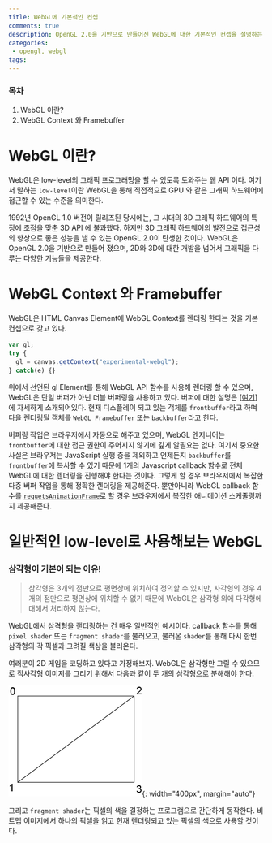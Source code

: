 ```yaml
---
title: WebGL에 기본적인 컨셉
comments: true
description: OpenGL 2.0을 기반으로 만들어진 WebGL에 대한 기본적인 컨셉을 설명하는 해외 블로그의 글을 번역하면서 약간의 수정을 추가했습니다.
categories:
 - opengl, webgl
tags: 
---
```



### 목차

1. WebGL 이란?
2. WebGL Context 와 Framebuffer


# WebGL 이란?

WebGL은 low-level의 그래픽 프로그래밍을 할 수 있도록 도와주는 웹 API 이다. 여기서 말하는 `low-level`이란 WebGL을 통해 직접적으로 GPU 와 같은 그래픽 하드웨어에 접근할 수 있는 수준을 의미한다. 

1992년 OpenGL 1.0 버전이 릴리즈된 당시에는, 그 시대의 3D 그래픽 하드웨어의 특징에 초점을 맞춘 3D API 에 불과했다. 하지만 3D 그래픽 하드웨어의 발전으로 접근성의 향상으로 좋은 성능을 낼 수 있는 OpenGL 2.0이 탄생한 것이다. WebGL은 OpenGL 2.0을 기반으로 만들어 졌으며, 2D와 3D에 대한 개발을 넘어서 그래픽을 다루는 다양한 기능들을 제공한다. 


# WebGL Context 와 Framebuffer

WebGL은 HTML Canvas Element에 WebGL Context를 렌더링 한다는 것을 기본 컨셉으로 갖고 있다.

```javascript
var gl;
try {
  gl = canvas.getContext("experimental-webgl");
} catch(e) {}
```

위에서 선언된 gl Element를 통해 WebGL API 함수를 사용해 렌더링 할 수 있으며, WebGL은 단일 버퍼가 아닌 더블 버퍼링을 사용하고 있다. 버퍼에 대한 설명은 [[여기](https://huiyu.tistory.com/entry/%EC%BB%B4%ED%93%A8%ED%84%B0-%EA%B7%B8%EB%9E%98%ED%94%BD%EC%8A%A4-%EC%9D%B4%EB%A1%A0-%EC%A0%95%EB%A6%AC-%EB%8D%94%EB%B8%94%EB%B2%84%ED%8D%BC%EB%A7%81Double-Buffering)]에 자세하게 소개되어있다. 현재 디스플레이 되고 있는 객체를 `frontbuffer`라고 하며 다을 렌더링될 객체를  `WebGL Framebuffer` 또는 `backbuffer`라고 한다.

버퍼링 작업은 브라우저에서 자동으로 해주고 있으며, WebGL 엔지니어는 `frontbuffer`에 대한 접근 권한이 주어지지 않기에 깊게 알필요는 없다. 여기서 중요한 사실은 브라우저는 JavaScript 실행 중을 제외하고 언제든지 `backbuffer`를 `frontbuffer`에 복사할 수 있기 때문에 1개의 Javascript callback 함수로 전체 WebGL에 대한 렌더링을 진행해야 한다는 것이다. 그렇게 할 경우 브라우저에서 복잡한 다중 버퍼 작업을 통해 정확한 렌더링을 제공해준다. 뿐만아니라 WebGL callback 함수를 [`requetsAnimationFrame`](https://developer.mozilla.org/en-US/docs/Web/API/window/requestAnimationFrame)로 할 경우 브라우저에서 복잡한 애니메이션 스케줄링까지 제공해준다.


# 일반적인 low-level로 사용해보는 WebGL

### 삼각형이 기본이 되는 이유!

> 삼각형은 3개의 점만으로 평면상에 위치하여 정의할 수 있지만, 사각형의 경우 4개의 점만으로 평면상에 위치할 수 없기 때문에 WebGL은 삼각형 외에 다각형에 대해서 처리하지 않는다.

WebGL에서 삼격형을 랜더링하는 건 매우 일반적인 예시이다. callback 함수를 통해 `pixel shader` 또는 `fragment shader`를 불러오고, 불러온 `shader`를 통해 다시 한번 삼각형의 각 픽셀과 그려질 색상을 불러온다. 

여러분이 2D 게임을 코딩하고 있다고 가정해보자. WebGL은 삼각형만 그릴 수 있으므로 직사각형 이미지를 그리기 위해서 다음과 같이 두 개의 삼각형으로 분해해야 한다.

![webgl-rectangle](https://raw.githubusercontent.com/wkddnjset/wkddnjset.github.io/master/_posts/images/2020-06/webgl-rectangle.png){: width="400px", margin="auto"}

그리고 `fragment shader`는 픽셀의 색을 결정하는 프로그램으로 간단하게 동작한다. 비트맵 이미지에서 하나의 픽셀을 읽고 현재 렌더링되고 있는 픽셀의 색으로 사용할 것이다.

